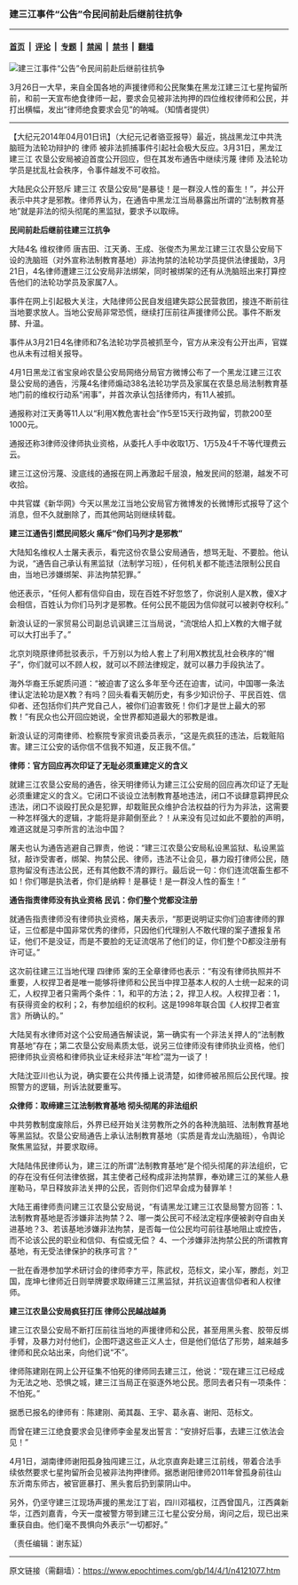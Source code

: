 ### 建三江事件“公告”令民间前赴后继前往抗争

---

#### [首页](../../../..?n4121077) &nbsp;|&nbsp; [评论](../../../../../epoch-comment?n4121077) &nbsp;|&nbsp; [专题](../../../../../epoch-special?n4121077) &nbsp;|&nbsp; [禁闻](../../../../../epoch-news?n4121077) &nbsp;|&nbsp; [禁书](../../../../../books?n4121077) &nbsp;|&nbsp; [翻墙](https://github.com/gfw-breaker/nogfw/blob/master/README.md?n4121077)


<div><img alt="建三江事件“公告”令民间前赴后继前往抗争" class="attachment-djy_600_400 size-djy_600_400 wp-post-image" src="https://i.epochtimes.com/assets/uploads/2014/04/140326000252941-600x400.jpg"/>
<div class="caption">
 <p>
  3月26日一大早，来自全国各地的声援律师和公民聚集在黑龙江建三江七星拘留所前，和前一天宣布绝食律师一起，要求会见被非法拘押的四位维权律师和公民，并打出横幅，发出“律师绝食要求会见”的呐喊。（知情者提供）
 </p>
</div></div><hr/><div class="post_content" id="artbody" itemprop="articleBody">
 <!-- article content begin -->
 <p>
  【大纪元2014年04月01日讯】（大纪元记者骆亚报导）最近，挑战黑龙江中共洗脑班为法轮功辩护的
  <ok href="https://www.epochtimes.com/gb/tag/%E5%BE%8B%E5%B8%88.html">
   律师
  </ok>
  被非法抓捕事件引起社会极大反应。3月31日，黑龙江
  <ok href="https://www.epochtimes.com/gb/tag/%E5%BB%BA%E4%B8%89%E6%B1%9F.html">
   建三江
  </ok>
  农垦公安局被迫首度公开回应，但在其发布通告中继续污蔑
  <ok href="https://www.epochtimes.com/gb/tag/%E5%BE%8B%E5%B8%88.html">
   律师
  </ok>
  及法轮功学员是扰乱社会秩序，令事件越发不可收拾。
 </p>
 <p>
  大陆民众公开怒斥
  <ok href="https://www.epochtimes.com/gb/tag/%E5%BB%BA%E4%B8%89%E6%B1%9F.html">
   建三江
  </ok>
  农垦公安局“是暴徒！是一群没人性的畜生！”，并公开表示中共才是邪教。律师界认为，在通告中黑龙江当局暴露出所谓的“法制教育基地”就是非法的彻头彻尾的黑监狱，要求予以取缔。
 </p>
 <p>
  <b>
   民间前赴后继前往建三江抗争
  </b>
 </p>
 <p>
  大陆4名
  <ok href="https://www.epochtimes.com/gb/tag/%E7%BB%B4%E6%9D%83%E5%BE%8B%E5%B8%88.html">
   维权律师
  </ok>
  唐吉田、江天勇、王成、张俊杰为黑龙江建三江农垦公安局下设的洗脑班（对外宣称法制教育基地）非法拘禁的法轮功学员提供法律援助，3月21日，4名律师遭建三江公安局非法绑架，同时被绑架的还有从洗脑班出来打算控告他们的法轮功学员及家属7人。
 </p>
 <p>
  事件在网上引起极大关注，大陆律师公民自发组建失踪公民营救团，接连不断前往当地要求放人。当地公安局非常恐慌，继续打压前往声援律师公民。事件不断发酵、升温。
 </p>
 <p>
  事件从3月21日4名律师和7名法轮功学员被抓至今，官方从来没有公开出声，官媒也从未有过相关报导。
 </p>
 <p>
  4月1日黑龙江省宝泉岭农垦公安局网络分局官方微博公布了一个黑龙江建三江农垦公安局的通告，污蔑4名律师煽动38名法轮功学员及家属在农垦总局法制教育基地门前的维权行动系“闹事”，并首次承认包括律师内，有11人被抓。
 </p>
 <p>
  通报称对江天勇等11人以“利用X教危害社会”作5至15天行政拘留，罚款200至1000元。
 </p>
 <p>
  通报还称3律师没律师执业资格，从委托人手中收取1万、1万5及4千不等代理费云云。
 </p>
 <p>
  建三江这份污蔑、没底线的通报在网上再激起千层浪，触发民间的怒潮，越发不可收拾。
 </p>
 <p>
  中共官媒《新华网》今天以黑龙江当地公安局官方微博发的长微博形式报导了这个消息，但不久就删除了，而其他网站则继续转载。
 </p>
 <p>
  <b>
   建三江通告引燃民间怒火 痛斥“你们马列才是邪教”
  </b>
 </p>
 <p>
  大陆知名维权人士屠夫表示，看完这份农垦公安局通告，想骂无耻、不要脸。他认为说，“通告自己承认有黑监狱（法制学习班），任何机关都不能违法限制公民自由，当地已涉嫌绑架、非法拘禁犯罪。”
 </p>
 <p>
  他还表示，“任何人都有信仰自由，现在百姓不好忽悠了，你说别人是X教，傻X才会相信，百姓认为你们马列才是邪教。任何公民不能因为信仰就可以被剥夺权利。”
 </p>
 <p>
  新浪认证的一家贸易公司副总讥讽建三江当局说，“流氓给人扣上X教的大帽子就可以大打出手了。”
 </p>
 <p>
  北京刘晓原律师批驳表示，千万别以为给人套上了利用X教扰乱社会秩序的“帽子”，你们就可以不顾人权，就可以不顾法律规定，就可以暴力手段执法了。
 </p>
 <p>
  海外华裔王乐妮质问道：“被迫害了这么多年至今还在迫害，试问，中国哪一条法律认定法轮功是X教？有吗？回头看看天朝历史，有多少知识份子、平民百姓、信仰者、还包括你们共产党自己人，被你们迫害致死！你们才是世上最大的邪教！”有民众也公开回应她说，全世界都知道最大的邪教是谁。
 </p>
 <p>
  新浪认证的河南律师、检察院专家资讯委员表示，“这是先疯狂的违法，后栽赃陷害。建三江公安的话你信不信我不知道，反正我不信。”
 </p>
 <p>
  <b>
   律师：官方回应再次印证了无耻必须重建定义的含义
  </b>
 </p>
 <p>
  就建三江农垦公安局的通告，徐天明律师认为建三江公安局的回应再次印证了无耻必须重建定义的含义。它闭口不谈设立法制教育基地违法，闭口不谈肆意羁押民众违法，闭口不谈殴打民众是犯罪，却栽赃民众维护合法权益的行为为非法，这需要一种怎样强大的逻辑，才能将是非颠倒至此？！从来没有见过如此不要脸的声明，难道这就是习李所言的法治中国？
 </p>
 <p>
  屠夫也认为通告逃避自己罪责，他说：“建三江农垦公安局私设黑监狱、私设黑监狱，敲诈受害者，绑架、拘禁公民、律师，违法不让会见，暴力殴打律师公民，随意拘留没有违法公民，还有其他数不清的罪行。最后说一句：你们连流氓畜生都不如！你们哪是执法者，你们是纳粹！是暴徒！是一群没人性的畜生！”
 </p>
 <p>
  <b>
   通告指责律师没有执业资格 民讥：你们整个党都没注册
  </b>
 </p>
 <p>
  就通告指责律师没有律师执业资格，屠夫表示，“那更说明证实你们迫害律师的罪证，三位都是中国非常优秀的律师，只因他们代理别人不敢代理的案子遭报复吊证，他们不是没证，而是不要脸的无证流氓吊了他们的证，你们整个D都没注册有许可证。”
 </p>
 <p>
  这次前往建三江当地代理
  <ok href="https://www.epochtimes.com/gb/tag/%E5%9B%9B%E5%BE%8B%E5%B8%88.html">
   四律师
  </ok>
  案的王全章律师也表示：“有没有律师执照并不重要，人权捍卫者是唯一能够将律师和公民当中捍卫基本人权的人士统一起来的词汇，人权捍卫者只需两个条件：1，和平的方法；2，捍卫人权。人权捍卫者：1，有获得资金的权利；2，有参加组织的权利。这是1998年联合国《人权捍卫者宣言》所确认的。”
 </p>
 <p>
  大陆吴有水律师对这个公安局通告解读说，第一确实有一个非法关押人的“法制教育基地”存在；第二农垦公安局素质太低，说另三位律师没有律师执业资格，他们把律师执业资格和律师执业证未经非法“年检”混为一谈了！
 </p>
 <p>
  大陆沈亚川也认为说，确实要在公共传播上说清楚，如律师被吊照后公民代理。按照警方的逻辑，刑诉法就要重写。
 </p>
 <p>
  <b>
   众律师：取缔建三江法制教育基地 彻头彻尾的非法组织
  </b>
 </p>
 <p>
  中共劳教制度废除后，外界已经开始关注劳教所之外的各种洗脑班、法制教育基地等黑监狱。农垦公安局通告上承认法制教育基地（实质是青龙山洗脑班），令舆论聚焦黑监狱，并要求取缔。
 </p>
 <p>
  大陆陆伟民律师认为，建三江的所谓“法制教育基地”是个彻头彻尾的非法组织，它的存在没有任何法律依据，其主使者己经构成非法拘禁罪，奉劝建三江的某些人悬崖勒马，早日释放非法关押的公民，否则你们迟早会成为替罪羊！
 </p>
 <p>
  大陆王甫律师责问建三江农垦公安局说，“有请黑龙江建三江农垦局警方回答：1、法制教育基地是否涉嫌非法拘禁？2、哪一类公民可不经法定程序便被剥夺自由关进基地？3、若该基地涉嫌非法拘禁，是否每一位公民均可前往基地阻止或控告，而不论该公民的职业和信仰、有偿或无偿？ 4、一个涉嫌非法拘禁公民的所谓教育基地，有无受法律保护的秩序可言？”
 </p>
 <p>
  一批在香港参加学术研讨会的律师李方平，陈武权，范标文，梁小军，滕彪，刘卫国，庞坤七律师近日则举牌要求取缔建三江黑监狱，并抗议迫害信仰者和人权律师。
 </p>
 <p>
  <b>
   建三江农垦公安局疯狂打压  律师公民越战越勇
  </b>
 </p>
 <p>
  建三江农垦公安局不断打压前往当地的声援律师和公民，甚至用黑头套、胶带反绑手臂，及暴力对付他们，企图吓退这些正义人士，但是他们低估了形势，越来越多律师和民众站出来，向他们说“不”。
 </p>
 <p>
  律师陈建刚在网上公开征集不怕死的律师同去建三江，他说：“现在建三江已经成为无法之地、恐惧之城，建三江当局正在驱逐外地公民。愿同去者只有一项条件：不怕死。”
 </p>
 <p>
  据悉已报名的律师有：陈建刚、蔺其磊、王宇、葛永喜、谢阳、范标文。
 </p>
 <p>
  而曾在建三江绝食要求会见律师李金星发出誓言：“安排好后事，去建三江依法会见！”
 </p>
 <p>
  4月1日，湖南律师谢阳孤身独闯建三江，从北京直奔赴建三江前线，带着合法手续依然要求七星拘留所会见被非法拘押律师。据悉谢阳律师2011年曾孤身前往山东沂南东师古，被官匪暴打、黑头套后扔到蒙阴山中。
 </p>
 <p>
  另外，仍坚守建三江现场声援的黑龙江丁岩，四川邓福权，江西曾国凡，江西龚新华，江西刘嘉青，今天一度被警方带到建三江七星公安分局，询问之后，现已出来重获自由。他们毫不畏惧向外表示“一切都好。”
 </p>
 <p>
  （责任编辑：谢东延）
 </p>
 <!-- article content end -->
 <div id="below_article_ad">
 </div>
</div>


---

原文链接（需翻墙）：https://www.epochtimes.com/gb/14/4/1/n4121077.htm